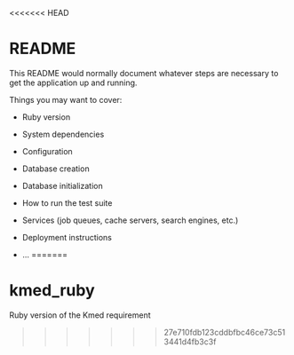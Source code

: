 <<<<<<< HEAD
# README

This README would normally document whatever steps are necessary to get the
application up and running.

Things you may want to cover:

* Ruby version

* System dependencies

* Configuration

* Database creation

* Database initialization

* How to run the test suite

* Services (job queues, cache servers, search engines, etc.)

* Deployment instructions

* ...
=======
# kmed_ruby
Ruby version of the Kmed requirement
>>>>>>> 27e710fdb123cddbfbc46ce73c513441d4fb3c3f
